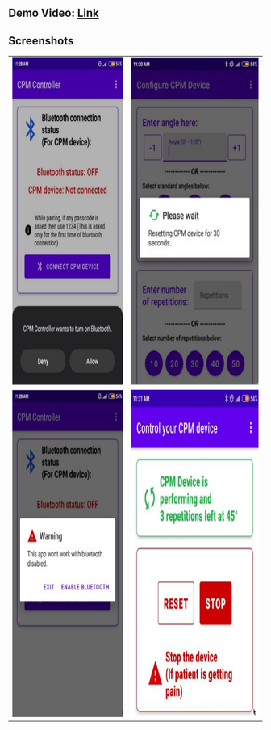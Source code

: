 ## Demo Video: [Link](https://drive.google.com/file/d/1JNAyuj7XRdWA6A8haDhxC6KvY6M1vBg9/view?usp=drive_link)
## Screenshots
<table>
  <tr>
    <td><img src="./Screenshots/1.png"  alt="1" width=587px height=650px></td>
    <td><img src="./Screenshots/2.png" alt="2" width=490px height=650px></td>
   </tr> 
   <tr>
      <td><img src="./Screenshots/3.png" alt="3" width=491px height=650px></td>
      <td><img src="./Screenshots/4.png" alt="4" width=679px height=650px></td>
  </tr>
</table>
